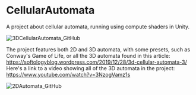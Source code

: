 # CellularAutomata
A project about cellular automata, running using compute shaders in Unity.

![3DCellularAutomata_GitHub](https://github.com/sixrobin/CellularAutomata/assets/55784799/4431f063-3c3e-4ef2-ad69-edfc1d3d1f89)

The project features both 2D and 3D automata, with some presets, such as Conway's Game of Life, or all the 3D automata found in this article: https://softologyblog.wordpress.com/2019/12/28/3d-cellular-automata-3/
Here's a link to a video showing all of the 3D automata in the project: https://www.youtube.com/watch?v=3NzogVamz1s

![2DAutomata_GitHub](https://github.com/sixrobin/CellularAutomata/assets/55784799/225cae2d-51e4-4949-9eb3-62d908cb5ae3)
